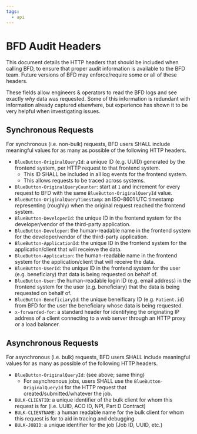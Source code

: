 ```yaml
---
tags:
  - api
---
```


# BFD Audit Headers

This document details the HTTP headers that should be included when calling BFD,
  to ensure that proper audit information is available to the BFD team.
Future versions of BFD may enforce/require some or all of these headers.

These fields allow engineers & operators to read the BFD logs
  and see exactly _why_ data was requested.
Some of this information is redundant with information already captured elsewhere,
  but experience has shown it to be very helpful when investigating issues.

## Synchronous Requests

For synchronous (i.e. non-bulk) requests, BFD users SHALL include meaningful values for as many as possible of the following HTTP headers.

* `BlueButton-OriginalQueryId`: a unique ID (e.g. UUID) generated by the frontend system, per HTTP request to that frontend system.
    * This ID SHALL be included in all log events for the frontend system.
    * This allows requests to be traced across systems.
* `BlueButton-OriginalQueryCounter`: start at `1` and increment for every request to BFD with the same `BlueButton-OriginalQueryId` value.
* `BlueButton-OriginalQueryTimestamp`: an ISO-8601 UTC timestamp representing (roughly) when the original request reached the frontend system.
* `BlueButton-DeveloperId`: the unique ID in the frontend system for the developer/vendor of the third-party application.
* `BlueButton-Developer`: the human-readable name in the frontend system for the developer/vendor of the third-party application.
* `BlueButton-ApplicationId`: the unique ID in the frontend system for the application/client that will receieve the data.
* `BlueButton-Application`: the human-readable name in the frontend system for the application/client that will receive the data.
* `BlueButton-UserId`: the unique ID in the frontend system for the user (e.g. beneficiary) that data is being requested on behalf of.
* `BlueButton-User`: the human-readable login ID (e.g. email address) in the frontend system for the user (e.g. beneficiary) that the data is being requested on behalf of.
* `BlueButton-BeneficiaryId`: the unique beneificary ID (e.g. `Patient.id`) from BFD for the user the beneficiary whose data is being requested.
* `x-forwarded-for`: a standard header for identifying the originating IP address of a client connecting to a web server through an HTTP proxy or a load balancer.

## Asynchronous Requests

For asynchronous (i.e. bulk) requests, BFD users SHALL include meaningful values for as many as possible of the following HTTP headers.

* `BlueButton-OriginalQueryId`: (see above; same thing)
    * For asynchronous jobs, users SHALL use the `BlueButton-OriginalQueryId` for the HTTP request that created/submitted/whatever the job.
* `BULK-CLIENTID`: a unique identifier of the bulk client for whom this request is for (i.e. UUID, ACO ID, NPI, Part D Contract)
* `BULK-CLIENTNAME`: a human readable name for the bulk client for whom this request is for to aid in tracing and debugging.
* `BULK-JOBID`: a unique identifier for the job (Job ID, UUID, etc.)

